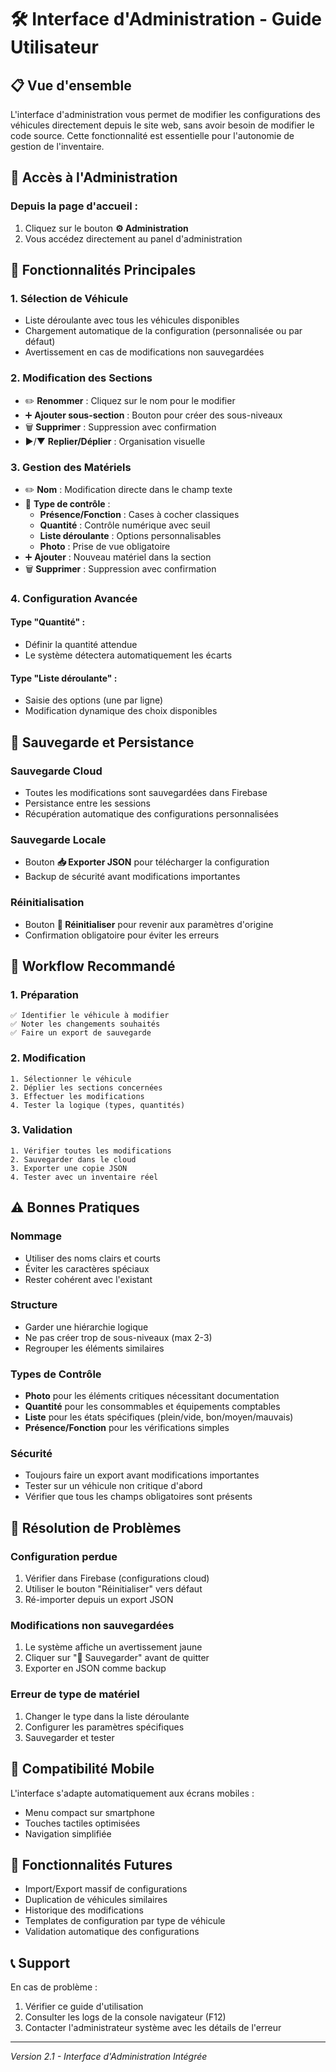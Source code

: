 # 🛠️ Interface d'Administration - Guide Utilisateur

## 📋 Vue d'ensemble

L'interface d'administration vous permet de modifier les configurations des véhicules directement depuis le site web, sans avoir besoin de modifier le code source. Cette fonctionnalité est essentielle pour l'autonomie de gestion de l'inventaire.

## 🚀 Accès à l'Administration

### Depuis la page d'accueil :
1. Cliquez sur le bouton **⚙️ Administration** 
2. Vous accédez directement au panel d'administration

## 🔧 Fonctionnalités Principales

### 1. **Sélection de Véhicule**
- Liste déroulante avec tous les véhicules disponibles
- Chargement automatique de la configuration (personnalisée ou par défaut)
- Avertissement en cas de modifications non sauvegardées

### 2. **Modification des Sections**
- ✏️ **Renommer** : Cliquez sur le nom pour le modifier
- ➕ **Ajouter sous-section** : Bouton pour créer des sous-niveaux
- 🗑️ **Supprimer** : Suppression avec confirmation
- ▶/▼ **Replier/Déplier** : Organisation visuelle

### 3. **Gestion des Matériels**
- ✏️ **Nom** : Modification directe dans le champ texte
- 🔄 **Type de contrôle** :
  - **Présence/Fonction** : Cases à cocher classiques
  - **Quantité** : Contrôle numérique avec seuil
  - **Liste déroulante** : Options personnalisables
  - **Photo** : Prise de vue obligatoire
- ➕ **Ajouter** : Nouveau matériel dans la section
- 🗑️ **Supprimer** : Suppression avec confirmation

### 4. **Configuration Avancée**

#### Type "Quantité" :
- Définir la quantité attendue
- Le système détectera automatiquement les écarts

#### Type "Liste déroulante" :
- Saisie des options (une par ligne)
- Modification dynamique des choix disponibles

## 💾 Sauvegarde et Persistance

### **Sauvegarde Cloud** 
- Toutes les modifications sont sauvegardées dans Firebase
- Persistance entre les sessions
- Récupération automatique des configurations personnalisées

### **Sauvegarde Locale**
- Bouton **📥 Exporter JSON** pour télécharger la configuration
- Backup de sécurité avant modifications importantes

### **Réinitialisation**
- Bouton **🔄 Réinitialiser** pour revenir aux paramètres d'origine
- Confirmation obligatoire pour éviter les erreurs

## 🔄 Workflow Recommandé

### 1. **Préparation**
```
✅ Identifier le véhicule à modifier
✅ Noter les changements souhaités
✅ Faire un export de sauvegarde
```

### 2. **Modification**
```
1. Sélectionner le véhicule
2. Déplier les sections concernées
3. Effectuer les modifications
4. Tester la logique (types, quantités)
```

### 3. **Validation**
```
1. Vérifier toutes les modifications
2. Sauvegarder dans le cloud
3. Exporter une copie JSON
4. Tester avec un inventaire réel
```

## ⚠️ Bonnes Pratiques

### **Nommage**
- Utiliser des noms clairs et courts
- Éviter les caractères spéciaux
- Rester cohérent avec l'existant

### **Structure**
- Garder une hiérarchie logique
- Ne pas créer trop de sous-niveaux (max 2-3)
- Regrouper les éléments similaires

### **Types de Contrôle**
- **Photo** pour les éléments critiques nécessitant documentation
- **Quantité** pour les consommables et équipements comptables
- **Liste** pour les états spécifiques (plein/vide, bon/moyen/mauvais)
- **Présence/Fonction** pour les vérifications simples

### **Sécurité**
- Toujours faire un export avant modifications importantes
- Tester sur un véhicule non critique d'abord
- Vérifier que tous les champs obligatoires sont présents

## 🚨 Résolution de Problèmes

### **Configuration perdue**
1. Vérifier dans Firebase (configurations cloud)
2. Utiliser le bouton "Réinitialiser" vers défaut
3. Ré-importer depuis un export JSON

### **Modifications non sauvegardées**
1. Le système affiche un avertissement jaune
2. Cliquer sur "💾 Sauvegarder" avant de quitter
3. Exporter en JSON comme backup

### **Erreur de type de matériel**
1. Changer le type dans la liste déroulante
2. Configurer les paramètres spécifiques
3. Sauvegarder et tester

## 📱 Compatibilité Mobile

L'interface s'adapte automatiquement aux écrans mobiles :
- Menu compact sur smartphone
- Touches tactiles optimisées
- Navigation simplifiée

## 🔮 Fonctionnalités Futures

- Import/Export massif de configurations
- Duplication de véhicules similaires  
- Historique des modifications
- Templates de configuration par type de véhicule
- Validation automatique des configurations

## 📞 Support

En cas de problème :
1. Vérifier ce guide d'utilisation
2. Consulter les logs de la console navigateur (F12)
3. Contacter l'administrateur système avec les détails de l'erreur

---

*Version 2.1 - Interface d'Administration Intégrée*
